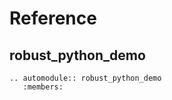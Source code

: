 # Reference

## robust_python_demo

```{eval-rst}
.. automodule:: robust_python_demo
   :members:
```

